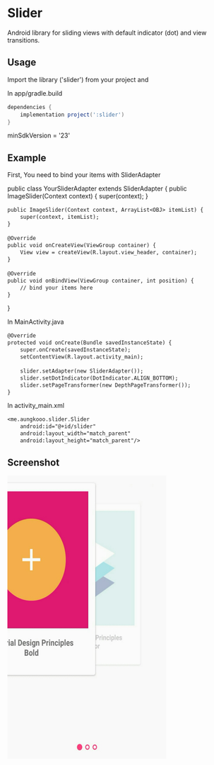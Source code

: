 # Slider
Android library for sliding views with default indicator (dot) and view transitions.

Usage
-----
Import the library ('slider') from your project and

In app/gradle.build

```groovy
dependencies {
    implementation project(':slider')
}
```

minSdkVersion = '23'

Example
-------

First, You need to bind your items with SliderAdapter

public class YourSliderAdapter extends SliderAdapter<OBJ>
{
    public ImageSlider(Context context) {
        super(context);
    }

    public ImageSlider(Context context, ArrayList<OBJ> itemList) {
        super(context, itemList);
    }

    @Override
    public void onCreateView(ViewGroup container) {
        View view = createView(R.layout.view_header, container);
    }

    @Override
    public void onBindView(ViewGroup container, int position) {
        // bind your items here
    }
}


In MainActivity.java

    @Override
    protected void onCreate(Bundle savedInstanceState) {
        super.onCreate(savedInstanceState);
        setContentView(R.layout.activity_main);

        slider.setAdapter(new SliderAdapter());
        slider.setDotIndicator(DotIndicator.ALIGN_BOTTOM);
        slider.setPageTransformer(new DepthPageTransformer());
    }
    
In activity_main.xml

    <me.aungkooo.slider.Slider
        android:id="@+id/slider"
        android:layout_width="match_parent"
        android:layout_height="match_parent"/>

	  
Screenshot
----------
<img src="screenshot/screenshot.jpg" width=360 height=640>